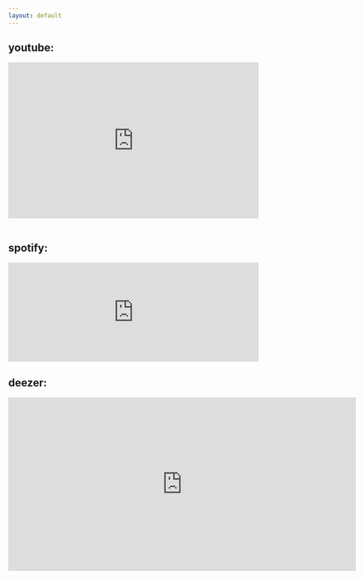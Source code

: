 ```yaml
---
layout: default
---
```


## youtube:


<div class="vid-container">
<iframe width="100%" height="315" showinfo="1" src="https://www.youtube.com/embed/videoseries?list=PL7smZQW3puyY7oWHo3kXcNel8SNSLERJU" frameborder="0" allow=" autoplay; encrypted-media; gyroscope; picture-in-picture" allowfullscreen></iframe>
</div>


<br>

## spotify:
<iframe src="https://open.spotify.com/embed/playlist/2rtp1AI9dT8wBy6BRmQ1Mt" width="100%" height="200" frameborder="0" allowtransparency="true" allow="encrypted-media"></iframe>

<br>

## deezer:
<iframe scrolling="no" frameborder="0" allowTransparency="true" src="https://www.deezer.com/plugins/player?format=classic&autoplay=false&playlist=true&width=700&height=350&color=ff0000&layout=dark&size=medium&type=playlist&id=7511919464&app_id=1" width="700" height="350"></iframe>

<br>
